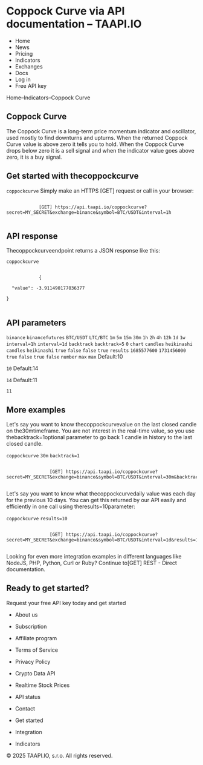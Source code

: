# Coppock Curve via API documentation – TAAPI.IO

- Home
- News
- Pricing
- Indicators
- Exchanges
- Docs
- Log in
- Free API key

Home–Indicators–Coppock Curve


## Coppock Curve
The Coppock Curve is a long-term price momentum indicator and oscillator, used mostly to find downturns and upturns. When the returned Coppock Curve value is above zero it tells you to hold. When the Coppock Curve drops below zero it is a sell signal and when the indicator value goes above zero, it is a buy signal.


## Get started with thecoppockcurve
`coppockcurve` Simply make an HTTPS [GET] request or call in your browser:


```

			[GET] https://api.taapi.io/coppockcurve?secret=MY_SECRET&exchange=binance&symbol=BTC/USDT&interval=1h
		
```

## API response
Thecoppockcurveendpoint returns a JSON response like this:

`coppockcurve` 
```

			{
  "value": -3.911490177036377
}
		
```

## API parameters
`binance` `binancefutures` `BTC/USDT` `LTC/BTC` `1m` `5m` `15m` `30m` `1h` `2h` `4h` `12h` `1d` `1w` `interval=1h` `interval=1d` `backtrack` `backtrack=5` `0` `chart` `candles` `heikinashi` `candles` `heikinashi` `true` `false` `false` `true` `results` `1685577600` `1731456000` `true` `false` `true` `false` `number` `max` `max` Default:10

`10` Default:14

`14` Default:11

`11` 
## More examples
Let's say you want to know thecoppockcurvevalue on the last closed candle on the30mtimeframe. You are not interest in the real-time value, so you use thebacktrack=1optional parameter to go back 1 candle in history to the last closed candle.

`coppockcurve` `30m` `backtrack=1` 
```

				[GET] https://api.taapi.io/coppockcurve?secret=MY_SECRET&exchange=binance&symbol=BTC/USDT&interval=30m&backtrack=1
			
```
Let's say you want to know what thecoppockcurvedaily value was each day for the previous 10 days. You can get this returned by our API easily and efficiently in one call using theresults=10parameter:

`coppockcurve` `results=10` 
```

				[GET] https://api.taapi.io/coppockcurve?secret=MY_SECRET&exchange=binance&symbol=BTC/USDT&interval=1d&results=10
			
```
Looking for even more integration examples in different languages like NodeJS, PHP, Python, Curl or Ruby? Continue to[GET] REST - Direct documentation.


## Ready to get started?
Request your free API key today and get started

- About us
- Subscription
- Affiliate program
- Terms of Service
- Privacy Policy
- Crypto Data API
- Realtime Stock Prices
- API status
- Contact

- Get started
- Integration
- Indicators

© 2025 TAAPI.IO, s.r.o. All rights reserved.

